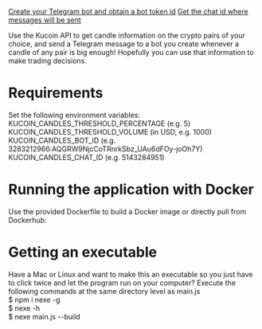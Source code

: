 [Create your Telegram bot and obtain a bot token id](https://core.telegram.org/bots/tutorial#obtain-your-bot-token)
[Get the chat id where messages will be sent](https://sean-bradley.medium.com/get-telegram-chat-id-80b575520659)

Use the Kucoin API to get candle information on the crypto pairs of your choice, and send a Telegram message to a bot you create whenever a candle of any pair is big enough!
Hopefully you can use that information to make trading decisions.

# Requirements
Set the following environment variables:
KUCOIN_CANDLES_THRESHOLD_PERCENTAGE (e.g. 5)
KUCOIN_CANDLES_THRESHOLD_VOLUME (in USD, e.g. 1000)
KUCOIN_CANDLES_BOT_ID (e.g. 3283212966:AQGRW9NjcCoTRnrkSbz_UAu6dFOy-joOh7Y)
KUCOIN_CANDLES_CHAT_ID (e.g. 5143284951)

# Running the application with Docker
Use the provided Dockerfile to build a Docker image or directly pull from Dockerhub: 

# Getting an executable
Have a Mac or Linux and want to make this an executable so you just have to click twice and let the program run on your computer?
Execute the following commands at the same directory level as main.js  
$ npm i nexe -g  
$ nexe -h  
$ nexe main.js --build  
